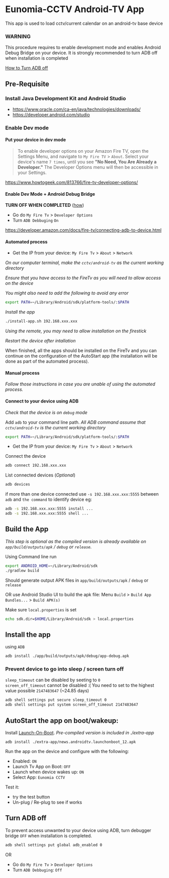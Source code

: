 # Eunomia-CCTV Android-TV App

This app is used to load cctv/current calendar on an android-tv base device

### WARNING

This procedure requires to enable development mode and enables Android Debug Bridge on your device. 
It is strongly recommended to turn ADB off when installation is completed

[How to Turn ADB off](#turn-adb-off)

## Pre-Requisite

### Install Java Development Kit and Android Studio

- https://www.oracle.com/ca-en/java/technologies/downloads/
- https://developer.android.com/studio


### Enable Dev mode

#### Put your device in dev mode

> To enable developer options on your Amazon Fire TV, open the Settings Menu, and navigate to 
> `My Fire TV` > `About`. Select your device's name `7 times`, until you see **"No Need, You Are Already a Developer."** The Developer Options menu will then be accessible in your Settings.

https://www.howtogeek.com/813766/fire-tv-developer-options/


#### Enable Dev Mode + Android Debug Bridge 

**TURN OFF WHEN COMPLETED** ([how](#turn-adb-off))

- Go do `My Fire Tv` > `Developer Options` 
- Turn `ADB Debbuging` `On`

https://developer.amazon.com/docs/fire-tv/connecting-adb-to-device.html

#### Automated process

- Get the IP from your device: `My Fire Tv` > `About` > `Network` 

*On our computer terminal, make the `cctv/android-tv` as the current working directory*

*Ensure that you have access to the FireTv as you will need to allow access on the device*

*You might also need to add the following to avoid any error*
```sh
export PATH=~/Library/Android/sdk/platform-tools/:$PATH
```

*Install the app*
```sh
./install-app.sh 192.168.xxx.xxx
```
*Using the remote, you may need to allow installation on the firestick*

*Restart the device after intallation*

When finished, all the apps should be installed on the FireTv and you can continue on the configuration of the AutoStart app (the installation will be done as part of the automated process).

#### Manual process

*Follow those instructions in case you are unable of using the automated process.*

#### Connect to your device using ADB 

*Check that the device is on `debug` mode*

Add `adb` to your command line path. 
*All ADB command assume that `cctv/android-tv` is the current working directory*

```sh
export PATH=~/Library/Android/sdk/platform-tools/:$PATH
```

- Get the IP from your device: `My Fire Tv` > `About` > `Network` 

Connect the device
```sh
adb connect 192.168.xxx.xxx
```

List connected devices (*Optional*)

```sh
adb devices
```

if more than one device connected use `-s 192.168.xxx.xxx:5555` between `adb` and `the command` to identify device
eg:

```sh
adb -s 192.168.xxx.xxx:5555 install ...
adb -s 192.168.xxx.xxx:5555 shell ...
```

## Build the App

*This step is optional as the compiled version is already available on `app/build/outputs/apk` / `debug` or `release`.*

Using Command line run 

```sh
export ANDROID_HOME=~/Library/Android/sdk
./gradlew build
```
Should generate output APK files in `app/build/outputs/apk` / `debug` or `release`

OR use Android Studio UI to build the apk file: Menu `Build` > `Build App Bundles...` > `Build APK(s)`

Make sure `local.properties` is set 
```sh 
echo sdk.dir=$HOME/Library/Android/sdk > local.properties 
```

## Install the app

using `ADB`

```sh
adb install ./app/build/outputs/apk/debug/app-debug.apk
```

### Prevent device to go into sleep / screen turn off 

`sleep_timeout` can be disabled by seeting to `0` <br>
`screen_off_timeout` cannot be disabled :( You need to set to the highest value possible `2147483647` (~24.85 days)

```sh
adb shell settings put secure sleep_timeout 0
adb shell settings put system screen_off_timeout 2147483647
```

## AutoStart the app on boot/wakeup:

Install [Launch-On-Boot](https://github.com/ITVlab/Launch-On-Boot). *Pre-compiled version is included in ./extra-app*

```
adb install ./extra-app/news.androidtv.launchonboot_12.apk
```

Run the app on the device and configure with the following:
- Enabled: `ON`
- Launch Tv App on Boot: `OFF`
- Launch when device wakes up: `ON`
- Select App: `Eunomia CCTV`

Test it: 
- try the test button
- Un-plug / Re-plug to see if works

## Turn ADB off 

To prevent access unwanted to your device using ADB, turn debugger bridge `OFF` when installation is completed.

```sh
adb shell settings put global adb_enabled 0
```

OR 

- Go do `My Fire Tv` > `Developer Options` 
- Turn `ADB Debbuging`: `Off`
